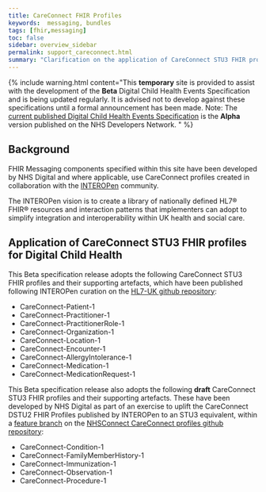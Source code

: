 ```yaml
---
title: CareConnect FHIR Profiles
keywords:  messaging, bundles
tags: [fhir,messaging]
toc: false
sidebar: overview_sidebar
permalink: support_careconnect.html
summary: "Clarification on the application of CareConnect STU3 FHIR profiles for Digital Child Health (DCH) event messages"
---
```


{% include warning.html content="This **temporary** site is provided to assist with the development of the **Beta** Digital Child Health Events Specification and is being updated regularly. It is advised not to develop against these specifications until a formal announcement has been made. Note: The [current published Digital Child Health Events Specification](https://nhsconnect.github.io/Digital-Child-Health/Generated/Chapter.1.About/index.html) is the **Alpha** version published on the NHS Developers Network. " %}

## Background ##
FHIR Messaging components specified within this site have been developed by NHS Digital and where applicable, use CareConnect profiles created in collaboration with the [INTEROPen](http://interopen.org) community. 

The INTEROPen vision is to create a library of nationally defined HL7® FHIR® resources and interaction patterns that implementers can adopt to simplify integration and interoperability within UK health and social care.

## Application of CareConnect STU3 FHIR profiles for Digital Child Health ##

This Beta specification release adopts the following CareConnect STU3 FHIR profiles and their supporting artefacts, which have been published following INTEROPen curation on the [HL7-UK github repository](https://github.com/HL7-UK/CareConnect-profiles-STU3/):

- CareConnect-Patient-1
- CareConnect-Practitioner-1
- CareConnect-PractitionerRole-1 
- CareConnect-Organization-1
- CareConnect-Location-1
- CareConnect-Encounter-1
- CareConnect-AllergyIntolerance-1
- CareConnect-Medication-1
- CareConnect-MedicationRequest-1

This Beta specification release also adopts the following **draft** CareConnect STU3 FHIR profiles and their supporting artefacts. These have been developed by NHS Digital as part of an exercise to uplift the CareConnect DSTU2 FHIR Profiles published by INTEROPen to an STU3 equivalent, within a [feature branch](https://github.com/nhsconnect/CareConnect-profiles/tree/feature/stu3) on the [NHSConnect CareConnect profiles github repository](https://github.com/nhsconnect/CareConnect-profiles):

 - CareConnect-Condition-1
 - CareConnect-FamilyMemberHistory-1
 - CareConnect-Immunization-1
 - CareConnect-Observation-1
 - CareConnect-Procedure-1 
 







